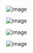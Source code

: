 ![image](https://github.com/user-attachments/assets/5c250a08-3cae-460e-bb10-a2cc565bc8b7)

![image](https://github.com/user-attachments/assets/c536d1d4-8f60-4585-92a3-af715803efa1)

![image](https://github.com/user-attachments/assets/93e01121-b0d4-4be3-9c15-1e63071eae88)

![image](https://github.com/user-attachments/assets/fa4790b1-0c7b-46a7-b9a9-15fb73e601eb)
